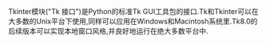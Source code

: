 Tkinter模块\("Tk 接口"\)是Python的标准Tk GUI工具包的接口.Tk和Tkinter可以在大多数的Unix平台下使用,同样可以应用在Windows和Macintosh系统里.Tk8.0的后续版本可以实现本地窗口风格,并良好地运行在绝大多数平台中.



